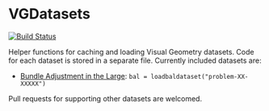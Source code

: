 # VGDatasets

[![Build Status](https://github.com/ojwoodford/VGDatasets.jl/actions/workflows/CI.yml/badge.svg?branch=main)](https://github.com/ojwoodford/VGDatasets.jl/actions/workflows/CI.yml?query=branch%3Amain)

Helper functions for caching and loading Visual Geometry datasets. Code for each dataset is stored in a separate file. Currently included datasets are:
- [Bundle Adjustment in the Large](https://grail.cs.washington.edu/projects/bal/): `bal = loadbaldataset("problem-XX-XXXXX")`

Pull requests for supporting other datasets are welcomed.
